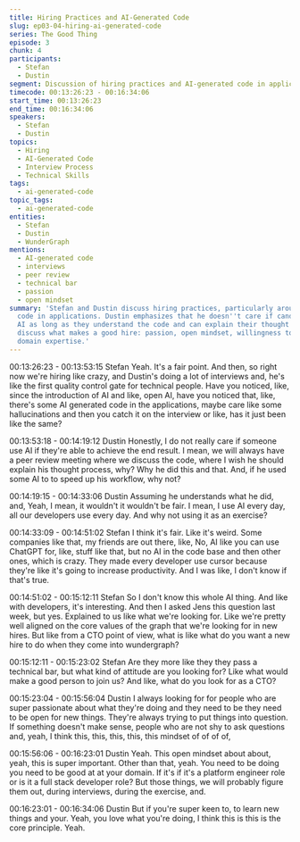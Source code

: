 ```yaml
---
title: Hiring Practices and AI-Generated Code
slug: ep03-04-hiring-ai-generated-code
series: The Good Thing
episode: 3
chunk: 4
participants:
  - Stefan
  - Dustin
segment: Discussion of hiring practices and AI-generated code in applications
timecode: 00:13:26:23 - 00:16:34:06
start_time: 00:13:26:23
end_time: 00:16:34:06
speakers:
  - Stefan
  - Dustin
topics:
  - Hiring
  - AI-Generated Code
  - Interview Process
  - Technical Skills
tags:
  - ai-generated-code
topic_tags:
  - ai-generated-code
entities:
  - Stefan
  - Dustin
  - WunderGraph
mentions:
  - AI-generated code
  - interviews
  - peer review
  - technical bar
  - passion
  - open mindset
summary: 'Stefan and Dustin discuss hiring practices, particularly around AI-generated
  code in applications. Dustin emphasizes that he doesn''t care if candidates use
  AI as long as they understand the code and can explain their thought process. They
  discuss what makes a good hire: passion, open mindset, willingness to learn, and
  domain expertise.'
---
```


00:13:26:23 - 00:13:53:15
Stefan
Yeah. It's a fair point. And then, so right now we're hiring like crazy, and Dustin's doing a lot of
interviews and, he's like the first quality control gate for technical people. Have you noticed, like,
since the introduction of AI and like, open AI, have you noticed that, like, there's some AI
generated code in the applications, maybe care like some hallucinations and then you catch it
on the interview or like, has it just been like the same?

00:13:53:18 - 00:14:19:12
Dustin
Honestly, I do not really care if someone use AI if they're able to achieve the end result. I mean,
we will always have a peer review meeting where we discuss the code, where I wish he should
explain his thought process, why? Why he did this and that. And, if he used some AI to to speed
up his workflow, why not?

00:14:19:15 - 00:14:33:06
Dustin
Assuming he understands what he did, and, Yeah, I mean, it wouldn't it wouldn't be fair. I mean,
I use AI every day, all our developers use every day. And why not using it as an exercise?

00:14:33:09 - 00:14:51:02
Stefan
I think it's fair. Like it's weird. Some companies like that, my friends are out there, like, No, AI like
you can use ChatGPT for, like, stuff like that, but no AI in the code base and then other ones,
which is crazy. They made every developer use cursor because they're like it's going to increase
productivity. And I was like, I don't know if that's true.

00:14:51:02 - 00:15:12:11
Stefan
So I don't know this whole AI thing. And like with developers, it's interesting. And then I asked
Jens this question last week, but yes. Explained to us like what we're looking for. Like we're
pretty well aligned on the core values of the graph that we're looking for in new hires. But like
from a CTO point of view, what is like what do you want a new hire to do when they come into
wundergraph?

00:15:12:11 - 00:15:23:02
Stefan
Are they more like they they pass a technical bar, but what kind of attitude are you looking for?
Like what would make a good person to join us? And like, what do you look for as a CTO?

00:15:23:04 - 00:15:56:04
Dustin
I always looking for for people who are super passionate about what they're doing and they
need to be they need to be open for new things. They're always trying to put things into
question. If something doesn't make sense, people who are not shy to ask questions and, yeah,
I think this, this, this, this, this mindset of of of of,

00:15:56:06 - 00:16:23:01
Dustin
Yeah. This open mindset about about, yeah, this is super important. Other than that, yeah. You
need to be doing you need to be good at at your domain. If it's if it's a platform engineer role or
is it a full stack developer role? But those things, we will probably figure them out, during
interviews, during the exercise, and.

00:16:23:01 - 00:16:34:06
Dustin
But if you're super keen to, to learn new things and your. Yeah, you love what you're doing, I
think this is this is the core principle. Yeah. 
